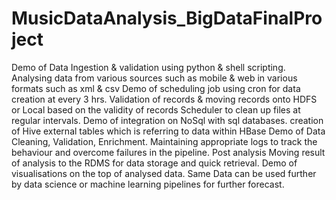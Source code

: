 # MusicDataAnalysis_BigDataFinalProject
Demo of Data Ingestion &amp; validation using python &amp; shell scripting. Analysing data from various sources such as mobile &amp; web in various formats such as xml &amp; csv Demo of scheduling job using cron for data creation at every 3 hrs. Validation of records &amp; moving records onto HDFS or Local based on the validity of records Scheduler to clean up files at regular intervals. Demo of integration on NoSql with sql databases. creation of Hive external tables which is referring to data within HBase Demo of Data Cleaning, Validation, Enrichment. Maintaining appropriate logs to track the behaviour and overcome failures in the pipeline. Post analysis Moving result of analysis to the RDMS for data storage and quick retrieval. Demo of visualisations on the top of analysed data. Same Data can be used further by data science or machine learning pipelines for further forecast.

